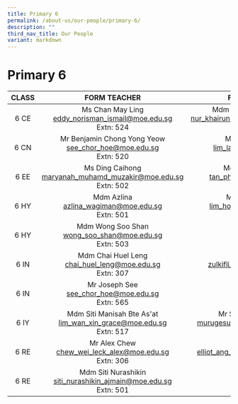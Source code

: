 ```yaml
---
title: Primary 6
permalink: /about-us/our-people/primary-6/
description: ""
third_nav_title: Our People
variant: markdown
---
```

# Primary 6

| CLASS |                            FORM TEACHER                           |                                    FORM TEACHER                                    |
|:-----:|:-----------------------------------------------------------------:|:----------------------------------------------------------------------------------:|
|  6 CE | Ms Chan May Ling <br>[eddy_norisman_ismail@moe.edu.sg](mailto:eddy_norisman_ismail@moe.edu.sg)<br>Extn: 524      |   Mdm Evelyn Yeo Wan Gek <br>[nur_khairunnisa_abdullah@moe.edu.sg](mailto:nur_khairunnisa_abdullah@moe.edu.sg)<br>Extn: 305 |
|  6 CN |Mr Benjamin Chong Yong Yeow<br>[see_chor_hoe@moe.edu.sg](mailto:see_chor_hoe@moe.edu.sg)<br>Extn: 520 |Ms Poon Mei Ming <br>[lim_lay_chin@moe.edu.sg](mailto:lim_lay_chin@moe.edu.sg)<br>Extn: 304         |
|  6 EE | Ms Ding Caihong<br>[maryanah_muhamd_muzakir@moe.edu.sg](mailto:maryanah_muhamd_muzakir@moe.edu.sg)<br>Extn: 502      |     Mdm Thanalaxshmi <br>[tan_phaik_see@moe.edu.sg](mailto:tan_phaik_see@moe.edu.sg)<br>Extn: 523 |
|  6 HY |Mdm Azlina<br>[azlina_wagiman@moe.edu.sg](mailto:azlina_wagiman@moe.edu.sg)<br>Extn: 501 | Mr Lim Hou Woon<br>[lim_hou_woon@moe.edu.sg](mailto:lim_hou_woon@moe.edu.sg)<br>Extn: 517  |
|  6 HY | Mdm Wong Soo Shan <br>[wong_soo_shan@moe.edu.sg](mailto:wong_soo_shan@moe.edu.sg)<br>Extn: 503     |
|  6 IN | Mdm Chai Huel Leng<br>[chai_huel_leng@moe.edu.sg](mailto:chai_huel_leng@moe.edu.sg)<br>Extn: 307  |Mr Zul <br>[zulkifli_mansor@moe.edu.sg](mailto:zulkifli_mansor@moe.edu.sg)<br>Extn: 520 |
| 6 IN | Mr Joseph See<br>[see_chor_hoe@moe.edu.sg](mailto:see_chor_hoe@moe.edu.sg)<br>Extn: 565 |
|  6 IY | Mdm Siti Manisah Bte As'at<br>[lim_wan_xin_grace@moe.edu.sg](mailto:lim_wan_xin_grace@moe.edu.sg)<br>Extn: 517    | Mr Sulaiman Bin Jaffar<br>[murugesuvari_vasu_g@moe.edu.sg](mailto:murugesuvari_vasu_g@moe.edu.sg)<br>Extn: 303       |
|6 RE | Mr Alex Chew<br>[chew_wei_leck_alex@moe.edu.sg](mailto:chew_wei_leck_alex@moe.edu.sg)<br>Extn: 306    | Mr Elliot Ang<br>[elliot_ang_yong_siang@moe.edu.sg](mailto:elliot_ang_yong_siang@moe.edu.sg)<br>Extn: 564       |
|  6 RE | Mdm Siti Nurashikin<br>[siti_nurashikin_ajmain@moe.edu.sg](mailto:siti_nurashikin_ajmain@moe.edu.sg)<br>Extn: 501              |